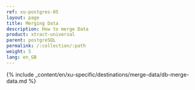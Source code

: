 ```yaml
---
ref: xu-postgres-05
layout: page
title: Merging Data
description: How to merge Data
product: xtract-universal
parent: postgreSQL
permalink: /:collection/:path
weight: 5
lang: en_GB
---
```



{% include _content/en/xu-specific/destinations/merge-data/db-merge-data.md  %}


 



